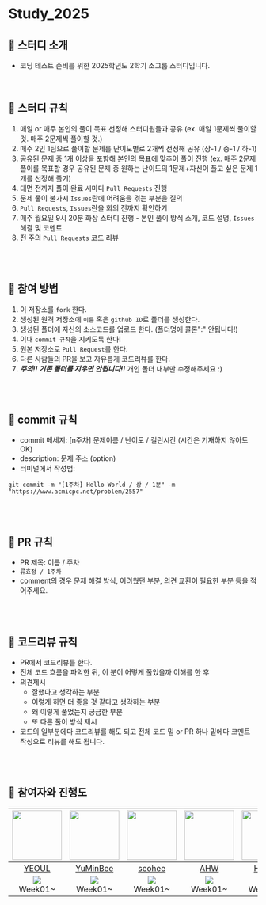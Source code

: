# Study_2025
## 📌 스터디 소개

- 코딩 테스트 준비를 위한 2025학년도 2학기 소그룹 스터디입니다.

<br>

## 📌 스터디 규칙

1. 매일 or 매주 본인의 풀이 목표 선정해 스터디원들과 공유 (ex. 매일 1문제씩 풀이할 것. 매주 2문제씩 풀이할 것.)
2. 매주 2인 1팀으로 풀이할 문제를 난이도별로 2개씩 선정해 공유 (상-1 / 중-1 / 하-1)
3. 공유된 문제 중 1개 이상을 포함해 본인의 목표에 맞추어 풀이 진행 (ex. 매주 2문제 풀이를 목표할 경우 공유된 문제 중 원하는 난이도의 1문제+자신이 풀고 싶은 문제 1개를 선정해 풀기)
4. 대면 전까지 풀이 완료 시마다 `Pull Requests` 진행
5. 문제 풀이 불가시 `Issues`란에 어려움을 겪는 부분을 질의
6. `Pull Requests`, `Issues`란을 회의 전까지 확인하기
7. 매주 월요일 9시 20분 화상 스터디 진행 - 본인 풀이 방식 소개, 코드 설명, `Issues` 해결 및 코멘트
8. 전 주의 `Pull Requests` 코드 리뷰

<br />
<br />

## 📌 참여 방법
1. 이 저장소를 `fork` 한다.
2. 생성된 원격 저장소에 `이름` 혹은 `github ID`로 폴더를 생성한다.
3. 생성된 폴더에 자신의 소스코드를 업로드 한다. (폴더명에 콜론":" 안됩니다!)
4. 이때 `commit 규칙`을 지키도록 한다!
5. 원본 저장소로 `Pull Request`를 한다.
6. 다른 사람들의 PR을 보고 자유롭게 코드리뷰를 한다.
7. ***주의!! 기존 폴더를 지우면 안됩니다!!*** 개인 폴더 내부만 수정해주세요 :)

<br />
<br />

## 📌 commit 규칙
- commit 메세지: [n주차] 문제이름 / 난이도 / 걸린시간 (시간은 기재하지 않아도 OK)
- description: 문제 주소 (option)
- 터미널에서 작성법: 
```
git commit -m "[1주차] Hello World / 상 / 1분" -m "https://www.acmicpc.net/problem/2557"
```

<br />
<br />

## 📌 PR 규칙
- PR 제목: 이름 / 주차
-  ```류효정 / 1주차```
-  comment의 경우 문제 해결 방식, 어려웠던 부분, 의견 교환이 필요한 부분 등을 적어주세요.

<br />
<br />

## 📌 코드리뷰 규칙
- PR에서 코드리뷰를 한다.
- 전체 코드 흐름을 파악한 뒤, 이 분이 어떻게 풀었을까 이해를 한 후 
- 의견제시
  -   잘했다고 생각하는 부분
  -   이렇게 하면 더 좋을 것 같다고 생각하는 부분
  -   왜 이렇게 풀었는지 궁금한 부분
  -   또 다른 풀이 방식 제시
- 코드의 일부분에다 코드리뷰를 해도 되고 전체 코드 밑 or PR 하나 밑에다 코멘트 작성으로 리뷰를 해도 됩니다.

<br />
<br />

## 📌 참여자와 진행도
|<img src="https://avatars.githubusercontent.com/u/92625845?v=4" width="100" height="100"/>|<img src="https://avatars.githubusercontent.com/u/211655416?v=4" width="100" height="100"/>|<img src="https://avatars.githubusercontent.com/u/108114351?v=4" width="100" height="100"/>|<img src="https://avatars.githubusercontent.com/u/153744936?v=4" width="100" height="100"/>|<img src="https://avatars.githubusercontent.com/u/118596886?v=4" width="100" height="100"/>|<img src="https://avatars.githubusercontent.com/u/204812467?v=4" width="100" height="100"/>|<img src="https://avatars.githubusercontent.com/u/182756186?v=4" width="100" height="100"/>|
|:-:|:-:|:-:|:-:|:-:|:-:|:-:|
|[YEOUL](https://github.com/YEOUL0520)|[YuMinBee](https://github.com/YuMinBee)|[seohee](https://github.com/sseoh47)|[AHW](https://github.com/NotHyoone)|[Hyelim](https://github.com/hyellm)|[haycho33](https://github.com/haycho33)|[owhat02](https://github.com/owhat02)|
|<img src="https://img.shields.io/badge/Java-007396?style=flat&logo=Java&logoColor=white"/><br/>Week01~|<img src="https://img.shields.io/badge/C++-00599C?style=flat&logo=cplusplus&logoColor=white"/><br/>Week01~|<img src="https://img.shields.io/badge/Java-007396?style=flat&logo=Java&logoColor=white"/><br/>Week01~|<img src="https://img.shields.io/badge/C++-00599C?style=flat&logo=cplusplus&logoColor=white"/><br/>Week01~|<img src="https://img.shields.io/badge/C++-00599C?style=flat&logo=cplusplus&logoColor=white"/><br/>Week01~|<img src="https://img.shields.io/badge/C++-00599C?style=flat&logo=cplusplus&logoColor=white"/><br/>Week01~|<img src="https://img.shields.io/badge/C++-00599C?style=flat&logo=cplusplus&logoColor=white"/><br/>Week01~|

